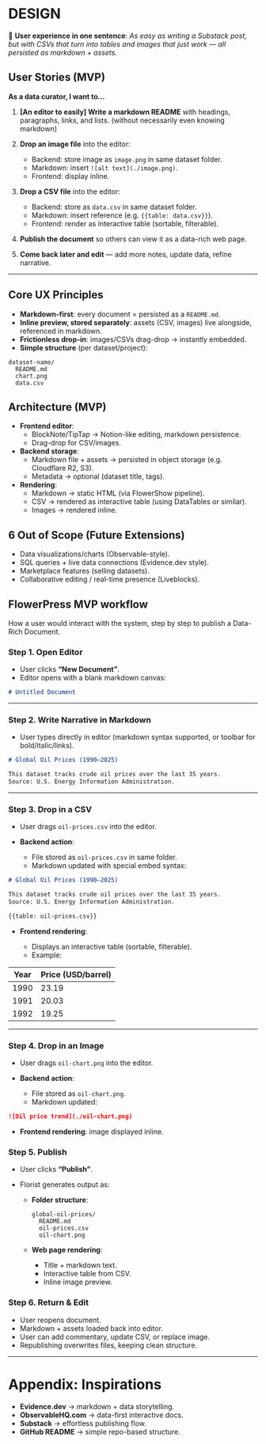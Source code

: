 # DESIGN

🔑 **User experience in one sentence**: *As easy as writing a Substack post, but with CSVs that turn into tables and images that just work — all persisted as markdown + assets.*

## User Stories (MVP)

**As a data curator, I want to…**

1. **\[An editor to easily\] Write a markdown README** with headings, paragraphs, links, and lists. (without necessarily even knowing markdown)  
     
2. **Drop an image file** into the editor:  
     
   * Backend: store image as `image.png` in same dataset folder.  
   * Markdown: insert `![alt text](./image.png)`.  
   * Frontend: display inline.

3. **Drop a CSV file** into the editor:  
     
   * Backend: store as `data.csv` in same dataset folder.  
   * Markdown: insert reference (e.g. `{{table: data.csv}}`).  
   * Frontend: render as interactive table (sortable, filterable).

4. **Publish the document** so others can view it as a data-rich web page.
   
5. **Come back later and edit** — add more notes, update data, refine narrative.

---

## Core UX Principles

* **Markdown-first**: every document \= persisted as a `README.md`.  
* **Inline preview, stored separately**: assets (CSV, images) live alongside, referenced in markdown.  
* **Frictionless drop-in**: images/CSVs drag-drop → instantly embedded.  
* **Simple structure** (per dataset/project):

```
dataset-name/
  README.md
  chart.png
  data.csv
```

## Architecture (MVP)

* **Frontend editor**:  
  * BlockNote/TipTap → Notion-like editing, markdown persistence.  
  * Drag-drop for CSV/images.  
* **Backend storage**:  
  * Markdown file \+ assets → persisted in object storage (e.g. Cloudflare R2, S3).  
  * Metadata → optional (dataset title, tags).  
* **Rendering**:  
  * Markdown → static HTML (via FlowerShow pipeline).  
  * CSV → rendered as interactive table (using DataTables or similar).  
  * Images → rendered inline.

## 6 Out of Scope (Future Extensions)

* Data visualizations/charts (Observable-style).  
* SQL queries \+ live data connections (Evidence.dev style).  
* Marketplace features (selling datasets).  
* Collaborative editing / real-time presence (Liveblocks).


## FlowerPress MVP workflow

How a user would interact with the system, step by step to publish a Data-Rich Document.

### Step 1. Open Editor

* User clicks **“New Document”**.
* Editor opens with a blank markdown canvas:

```markdown
# Untitled Document
```

---

### Step 2. Write Narrative in Markdown

* User types directly in editor (markdown syntax supported, or toolbar for bold/italic/links).

```markdown
# Global Oil Prices (1990–2025)

This dataset tracks crude oil prices over the last 35 years.  
Source: U.S. Energy Information Administration.
```

---

### Step 3. Drop in a CSV

* User drags `oil-prices.csv` into the editor.
* **Backend action**:

  * File stored as `oil-prices.csv` in same folder.
  * Markdown updated with special embed syntax:

```markdown
# Global Oil Prices (1990–2025)

This dataset tracks crude oil prices over the last 35 years.  
Source: U.S. Energy Information Administration.

{{table: oil-prices.csv}}
```

* **Frontend rendering**:

  * Displays an interactive table (sortable, filterable).
  * Example:

| Year | Price (USD/barrel) |
| ---- | ------------------ |
| 1990 | 23.19              |
| 1991 | 20.03              |
| 1992 | 19.25              |

---

### Step 4. Drop in an Image

* User drags `oil-chart.png` into the editor.
* **Backend action**:

  * File stored as `oil-chart.png`.
  * Markdown updated:

```markdown
![Oil price trend](./oil-chart.png)
```

* **Frontend rendering**: image displayed inline.

### Step 5. Publish

* User clicks **“Publish”**.
* Florist generates output as:

  * **Folder structure**:

    ```
    global-oil-prices/
      README.md
      oil-prices.csv
      oil-chart.png
    ```
  * **Web page rendering**:

    * Title + markdown text.
    * Interactive table from CSV.
    * Inline image preview.

### Step 6. Return & Edit

* User reopens document.
* Markdown + assets loaded back into editor.
* User can add commentary, update CSV, or replace image.
* Republishing overwrites files, keeping clean structure.

---

# Appendix: Inspirations

* **Evidence.dev** → markdown \+ data storytelling.  
* **ObservableHQ.com** → data-first interactive docs.  
* **Substack** → effortless publishing flow.  
* **GitHub README** → simple repo-based structure.
